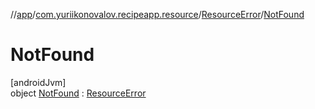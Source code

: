 //[app](../../../../index.md)/[com.yuriikonovalov.recipeapp.resource](../../index.md)/[ResourceError](../index.md)/[NotFound](index.md)

# NotFound

[androidJvm]\
object [NotFound](index.md) : [ResourceError](../index.md)
